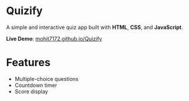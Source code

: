 # Quizify 

A simple and interactive quiz app built with **HTML**, **CSS**, and **JavaScript**.

**Live Demo**: [mohit7172.github.io/Quizify](https://mohit7172.github.io/Quizify)

# Features
- Multiple-choice questions
- Countdown timer
- Score display


